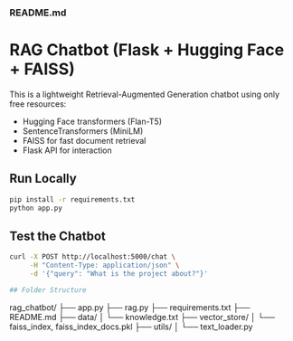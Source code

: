 ### README.md
# RAG Chatbot (Flask + Hugging Face + FAISS)

This is a lightweight Retrieval-Augmented Generation chatbot using only free resources:

- Hugging Face transformers (Flan-T5)
- SentenceTransformers (MiniLM)
- FAISS for fast document retrieval
- Flask API for interaction

## Run Locally
```bash
pip install -r requirements.txt
python app.py
```

## Test the Chatbot
```bash
curl -X POST http://localhost:5000/chat \
     -H "Content-Type: application/json" \
     -d '{"query": "What is the project about?"}'

## Folder Structure
```
rag_chatbot/
├── app.py
├── rag.py
├── requirements.txt
├── README.md
├── data/
│   └── knowledge.txt
├── vector_store/
│   └── faiss_index, faiss_index_docs.pkl
├── utils/
│   └── text_loader.py